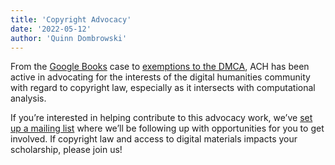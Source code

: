 ```yaml
---
title: 'Copyright Advocacy'
date: '2022-05-12'
author: 'Quinn Dombrowski'
---
```

From the [Google Books](/news/2012/10/ach-advocacy-news/) case to [exemptions to the DMCA](/news/2021/12/ach-advocacy-leads-to-new-opportunities-for-text-and-video-analysis/), ACH has been active in advocating for the interests of the digital humanities community with regard to copyright law, especially as it intersects with computational analysis.

If you’re interested in helping contribute to this advocacy work, we’ve [set up a mailing list](https://groups.google.com/a/ach.org/g/copyright) where we’ll be following up with opportunities for you to get involved. If copyright law and access to digital materials impacts your scholarship, please join us!

